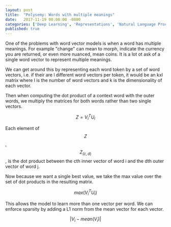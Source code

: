 ```yaml
---
layout: post
title:  "Polysemy: Words with multiple meanings"
date:   2017-11-19 00:00:00 -0800
categories: ['Deep Learning', 'Representations', 'Natural Language Processing', 'Word Vectors']
published: true
---
```


One of the problems with word vector models is when a word has multiple meanings. For example "change" can mean to morph, indicate the currency you are returned, or even more nuanced, mean coins. It is a lot ot ask of a single word vector to represent multiple meanings.

We can get around this by representing each word token by a set of word vectors, i.e. if their are l different word vectors per token, it would be an kxl matrix where l is the number of word vectors and k is the dimensionality of each vector.

Then when computing the dot product of a context word with the outer words, we multiply the matrices for both words rather than two single vectors.

$$Z = V_i^T U_i$$

Each element of $$Z$$, $$Z_{(c, d)}$$, is the dot product between the cth inner vector of word i and the dth outer vector of word j.

Now because we want a single best value, we take the max value over the set of dot products in the resulting matrix.

$$max(V_i^T U_i)$$

This allows the model to learn more than one vector per word. We can enforce sparsity by adding a L1 norm from the mean vector for each vector.

$$|V_i - mean(V_i)|$$
